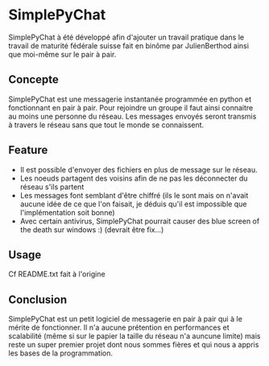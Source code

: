 # SimplePyChat
SimplePyChat à été développé afin d'ajouter un travail pratique dans le travail de maturité fédérale suisse fait en binôme par JulienBerthod ainsi que moi-même sur le pair à pair.
## Concepte
SimplePyChat est  une messagerie instantanée programmée en python et fonctionnant en pair à pair. Pour rejoindre un groupe il faut ainsi connaitre au moins une personne du réseau. Les messages envoyés seront transmis à travers le réseau sans que tout le monde se connaissent.

## Feature
- Il est possible d'envoyer des fichiers en plus de message sur le réseau.
- Les noeuds partagent des voisins afin de ne pas les déconnecter du réseau s'ils partent
- Les messages font semblant d'être chiffré (ils le sont mais on n'avait aucune idée de ce que l'on faisait, je déduis qu'il est impossible que l'implémentation soit bonne)
- Avec certain antivirus, SimplePyChat pourrait causer des blue screen of the death sur windows :) (devrait être fix...)

## Usage
Cf README.txt fait à l'origine

## Conclusion
SimplePyChat est un petit logiciel de messagerie en pair à pair qui à le mérite de fonctionner. Il n'a aucune prétention en performances et scalabilité (même si sur le papier la taille du réseau n'a auncune limite) mais reste un super premier projet dont nous sommes fières et qui nous a appris les bases de la programmation.
